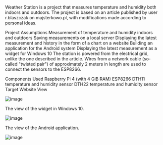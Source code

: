 Weather Station is a project that measures temperature and humidity both indoors and outdoors. The project is based on an article published by user r.blaszczak on majsterkowo.pl, with modifications made according to personal ideas.

Project Assumptions
Measurement of temperature and humidity indoors and outdoors
Saving measurements on a local server
Displaying the latest measurement and history in the form of a chart on a website
Building an application for the Android system
Displaying the latest measurement as a widget for Windows 10
The station is powered from the electrical grid, unlike the one described in the article. Wires from a network cable (so-called "twisted pair") of approximately 2 meters in length are used to connect the sensors to the ESP8266.

Components Used
Raspberry Pi 4 (with 4 GiB RAM)
ESP8266
DTH11 temperature and humidity sensor
DTH22 temperature and humidity sensor
Target Website View

![image](https://user-images.githubusercontent.com/17749811/152382116-4bd5a943-fe65-445e-ac0e-efde6e95eb74.png)

The view of the widget in Windows 10.

![image](https://user-images.githubusercontent.com/17749811/152382146-2905884a-bba2-4f61-bc8e-0590faead913.png)

The view of the Android application.

![image](https://user-images.githubusercontent.com/17749811/152382169-8d5b88af-091a-46cf-8e99-3540f27270eb.png)
